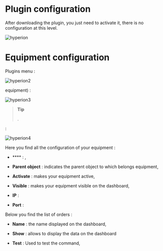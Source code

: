 



Plugin configuration 
=======================

After downloading the plugin, you just need to activate it,
there is no configuration at this level.

![hyperion](../images/hyperion.PNG)

Equipment configuration 
=============================


Plugins menu :

![hyperion2](../images/hyperion2.PNG)


equipment) :

![hyperion3](../images/hyperion3.PNG)

> **Tip**
>
> 
> 
> .

 :

![hyperion4](../images/hyperion4.PNG)

Here you find all the configuration of your equipment :

-   **** : 
    ,

-   **Parent object** : indicates the parent object to which belongs
    equipment,

-   **Activate** : makes your equipment active,

-   **Visible** : makes your equipment visible on the dashboard,

-   **IP** : 

-   **Port** : 

Below you find the list of orders :

-   **Name** : the name displayed on the dashboard,

-   **Show** : allows to display the data on the dashboard

-   **Test** : Used to test the command,


